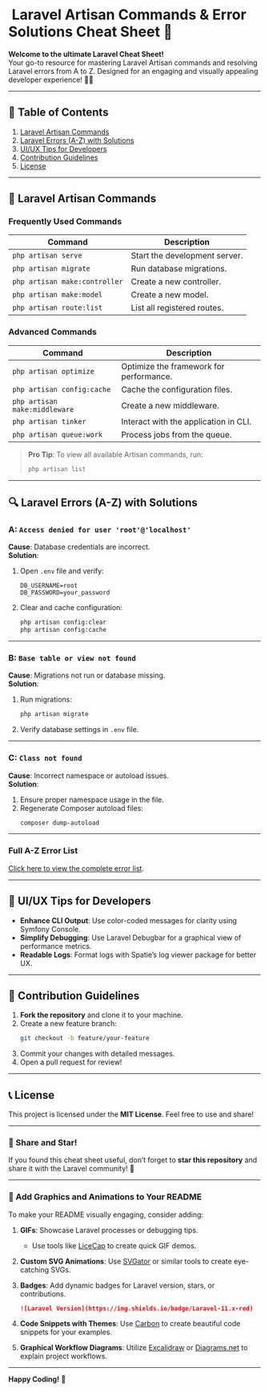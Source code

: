 #  Laravel Artisan Commands & Error Solutions Cheat Sheet 🚀

**Welcome to the ultimate Laravel Cheat Sheet!**\
Your go-to resource for mastering Laravel Artisan commands and resolving Laravel errors from A to Z. Designed for an engaging and visually appealing developer experience! 🎨✨

---

## 🕋 Table of Contents

1. [Laravel Artisan Commands](#laravel-artisan-commands)
2. [Laravel Errors (A-Z) with Solutions](#laravel-errors-a-z-with-solutions)
3. [UI/UX Tips for Developers](#uiux-tips-for-developers)
4. [Contribution Guidelines](#contribution-guidelines)
5. [License](#license)

---

## 🔧 Laravel Artisan Commands

### Frequently Used Commands

| **Command**                   | **Description**               |
| ----------------------------- | ----------------------------- |
| `php artisan serve`           | Start the development server. |
| `php artisan migrate`         | Run database migrations.      |
| `php artisan make:controller` | Create a new controller.      |
| `php artisan make:model`      | Create a new model.           |
| `php artisan route:list`      | List all registered routes.   |

### Advanced Commands

| **Command**                   | **Description**                         |
| ----------------------------- | --------------------------------------- |
| `php artisan optimize`        | Optimize the framework for performance. |
| `php artisan config:cache`    | Cache the configuration files.          |
| `php artisan make:middleware` | Create a new middleware.                |
| `php artisan tinker`          | Interact with the application in CLI.   |
| `php artisan queue:work`      | Process jobs from the queue.            |

> **Pro Tip**: To view all available Artisan commands, run:
>
> ```bash
> php artisan list
> ```

---

## 🔍 Laravel Errors (A-Z) with Solutions

### A: **`Access denied for user 'root'@'localhost'`**

**Cause**: Database credentials are incorrect.\
**Solution**:

1. Open `.env` file and verify:
   ```env
   DB_USERNAME=root
   DB_PASSWORD=your_password
   ```
2. Clear and cache configuration:
   ```bash
   php artisan config:clear
   php artisan config:cache
   ```

---

### B: **`Base table or view not found`**

**Cause**: Migrations not run or database missing.\
**Solution**:

1. Run migrations:
   ```bash
   php artisan migrate
   ```
2. Verify database settings in `.env` file.

---

### C: **`Class not found`**

**Cause**: Incorrect namespace or autoload issues.\
**Solution**:

1. Ensure proper namespace usage in the file.
2. Regenerate Composer autoload files:
   ```bash
   composer dump-autoload
   ```

---

### Full A-Z Error List

[Click here to view the complete error list](#).

---

## 🔼 UI/UX Tips for Developers

- **Enhance CLI Output**: Use color-coded messages for clarity using Symfony Console.
- **Simplify Debugging**: Use Laravel Debugbar for a graphical view of performance metrics.
- **Readable Logs**: Format logs with Spatie’s log viewer package for better UX.

---

## 🤝 Contribution Guidelines

1. **Fork the repository** and clone it to your machine.
2. Create a new feature branch:
   ```bash
   git checkout -b feature/your-feature
   ```
3. Commit your changes with detailed messages.
4. Open a pull request for review!

---

## 📞 License

This project is licensed under the **MIT License**. Feel free to use and share!

---

### 🔗 Share and Star!

If you found this cheat sheet useful, don’t forget to **star this repository** and share it with the Laravel community! 🌟

---

### 🎨 Add Graphics and Animations to Your README

To make your README visually engaging, consider adding:

1. **GIFs**: Showcase Laravel processes or debugging tips.

   - Use tools like [LiceCap](https://www.cockos.com/licecap/) to create quick GIF demos.

2. **Custom SVG Animations**: Use [SVGator](https://www.svgator.com/) or similar tools to create eye-catching SVGs.

3. **Badges**: Add dynamic badges for Laravel version, stars, or contributions.

   ```markdown
   ![Laravel Version](https://img.shields.io/badge/Laravel-11.x-red)
   ```

4. **Code Snippets with Themes**: Use [Carbon](https://carbon.now.sh/) to create beautiful code snippets for your examples.

5. **Graphical Workflow Diagrams**: Utilize [Excalidraw](https://excalidraw.com/) or [Diagrams.net](https://app.diagrams.net/) to explain project workflows.

---

**Happy Coding!** 🚀



